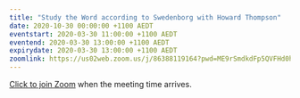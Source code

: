 ```yaml
---
title: "Study the Word according to Swedenborg with Howard Thompson"
date: 2020-10-30 00:00:00 +1100 AEDT
eventstart: 2020-03-30 11:00:00 +1100 AEDT
eventend: 2020-03-30 13:00:00 +1100 AEDT
expirydate: 2020-03-30 13:00:00 +1100 AEDT
zoomlink: https://us02web.zoom.us/j/86388119164?pwd=ME9rSmdkdFp5QVFHd0hIbDZmNXhRQT09
---
```


[Click to join Zoom](https://us02web.zoom.us/j/86388119164?pwd=ME9rSmdkdFp5QVFHd0hIbDZmNXhRQT09) when the meeting time arrives.
